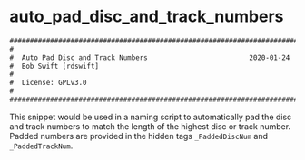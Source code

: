 # auto_pad_disc_and_track_numbers

```txt
########################################################################
#                                                                      #
#  Auto Pad Disc and Track Numbers                         2020-01-24  #
#  Bob Swift [rdswift]                                                 #
#                                                                      #
#  License: GPLv3.0                                                    #
#                                                                      #
########################################################################
```

This snippet would be used in a naming script to automatically pad the disc and track numbers to match the length of the highest disc or track number.  Padded numbers are provided in the hidden tags `_PaddedDiscNum` and `_PaddedTrackNum`.
